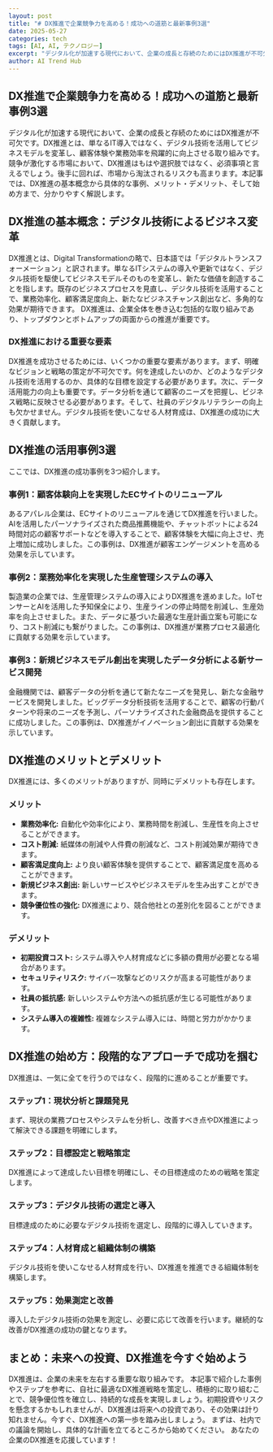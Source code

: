 ```yaml
---
layout: post
title: "# DX推進で企業競争力を高める！成功への道筋と最新事例3選"
date: 2025-05-27
categories: tech
tags: [AI, AI, テクノロジー]
excerpt: "デジタル化が加速する現代において、企業の成長と存続のためにはDX推進が不可欠です。DX推進とは、単なるIT導入ではなく、デジタル技術を活用してビジネスモデルを変革し、顧客体験や業務効率を飛躍的に向上させる取り組みです。競争が激化する市場において、DX推進はもはや選択肢ではなく、必須事項と言えるで..."
author: AI Trend Hub
---
```


## DX推進で企業競争力を高める！成功への道筋と最新事例3選

デジタル化が加速する現代において、企業の成長と存続のためにはDX推進が不可欠です。DX推進とは、単なるIT導入ではなく、デジタル技術を活用してビジネスモデルを変革し、顧客体験や業務効率を飛躍的に向上させる取り組みです。競争が激化する市場において、DX推進はもはや選択肢ではなく、必須事項と言えるでしょう。後手に回れば、市場から淘汰されるリスクも高まります。本記事では、DX推進の基本概念から具体的な事例、メリット・デメリット、そして始め方まで、分かりやすく解説します。


## DX推進の基本概念：デジタル技術によるビジネス変革

DX推進とは、Digital Transformationの略で、日本語では「デジタルトランスフォーメーション」と訳されます。単なるITシステムの導入や更新ではなく、デジタル技術を駆使してビジネスモデルそのものを変革し、新たな価値を創造することを指します。既存のビジネスプロセスを見直し、デジタル技術を活用することで、業務効率化、顧客満足度向上、新たなビジネスチャンス創出など、多角的な効果が期待できます。  DX推進は、企業全体を巻き込む包括的な取り組みであり、トップダウンとボトムアップの両面からの推進が重要です。


### DX推進における重要な要素

DX推進を成功させるためには、いくつかの重要な要素があります。まず、明確なビジョンと戦略の策定が不可欠です。何を達成したいのか、どのようなデジタル技術を活用するのか、具体的な目標を設定する必要があります。次に、データ活用能力の向上も重要です。データ分析を通じて顧客のニーズを把握し、ビジネス戦略に反映させる必要があります。そして、社員のデジタルリテラシーの向上も欠かせません。デジタル技術を使いこなせる人材育成は、DX推進の成功に大きく貢献します。


## DX推進の活用事例3選

ここでは、DX推進の成功事例を3つ紹介します。

### 事例1：顧客体験向上を実現したECサイトのリニューアル

あるアパレル企業は、ECサイトのリニューアルを通じてDX推進を行いました。AIを活用したパーソナライズされた商品推薦機能や、チャットボットによる24時間対応の顧客サポートなどを導入することで、顧客体験を大幅に向上させ、売上増加に成功しました。この事例は、DX推進が顧客エンゲージメントを高める効果を示しています。

### 事例2：業務効率化を実現した生産管理システムの導入

製造業の企業では、生産管理システムの導入によりDX推進を進めました。IoTセンサーとAIを活用した予知保全により、生産ラインの停止時間を削減し、生産効率を向上させました。また、データに基づいた最適な生産計画立案も可能になり、コスト削減にも繋がりました。この事例は、DX推進が業務プロセス最適化に貢献する効果を示しています。

### 事例3：新規ビジネスモデル創出を実現したデータ分析による新サービス開発

金融機関では、顧客データの分析を通じて新たなニーズを発見し、新たな金融サービスを開発しました。ビッグデータ分析技術を活用することで、顧客の行動パターンや将来のニーズを予測し、パーソナライズされた金融商品を提供することに成功しました。この事例は、DX推進がイノベーション創出に貢献する効果を示しています。


## DX推進のメリットとデメリット

DX推進には、多くのメリットがありますが、同時にデメリットも存在します。

### メリット

* **業務効率化:** 自動化や効率化により、業務時間を削減し、生産性を向上させることができます。
* **コスト削減:** 紙媒体の削減や人件費の削減など、コスト削減効果が期待できます。
* **顧客満足度向上:** より良い顧客体験を提供することで、顧客満足度を高めることができます。
* **新規ビジネス創出:** 新しいサービスやビジネスモデルを生み出すことができます。
* **競争優位性の強化:** DX推進により、競合他社との差別化を図ることができます。

### デメリット

* **初期投資コスト:** システム導入や人材育成などに多額の費用が必要となる場合があります。
* **セキュリティリスク:** サイバー攻撃などのリスクが高まる可能性があります。
* **社員の抵抗感:** 新しいシステムや方法への抵抗感が生じる可能性があります。
* **システム導入の複雑性:** 複雑なシステム導入には、時間と労力がかかります。


## DX推進の始め方：段階的なアプローチで成功を掴む

DX推進は、一気に全てを行うのではなく、段階的に進めることが重要です。

### ステップ1：現状分析と課題発見

まず、現状の業務プロセスやシステムを分析し、改善すべき点やDX推進によって解決できる課題を明確にします。

### ステップ2：目標設定と戦略策定

DX推進によって達成したい目標を明確にし、その目標達成のための戦略を策定します。

### ステップ3：デジタル技術の選定と導入

目標達成のために必要なデジタル技術を選定し、段階的に導入していきます。

### ステップ4：人材育成と組織体制の構築

デジタル技術を使いこなせる人材育成を行い、DX推進を推進できる組織体制を構築します。

### ステップ5：効果測定と改善

導入したデジタル技術の効果を測定し、必要に応じて改善を行います。継続的な改善がDX推進の成功の鍵となります。


## まとめ：未来への投資、DX推進を今すぐ始めよう

DX推進は、企業の未来を左右する重要な取り組みです。  本記事で紹介した事例やステップを参考に、自社に最適なDX推進戦略を策定し、積極的に取り組むことで、競争優位性を確立し、持続的な成長を実現しましょう。初期投資やリスクを懸念するかもしれませんが、DX推進は将来への投資であり、その効果は計り知れません。今すぐ、DX推進への第一歩を踏み出しましょう。  まずは、社内での議論を開始し、具体的な計画を立てるところから始めてください。  あなたの企業のDX推進を応援しています！
